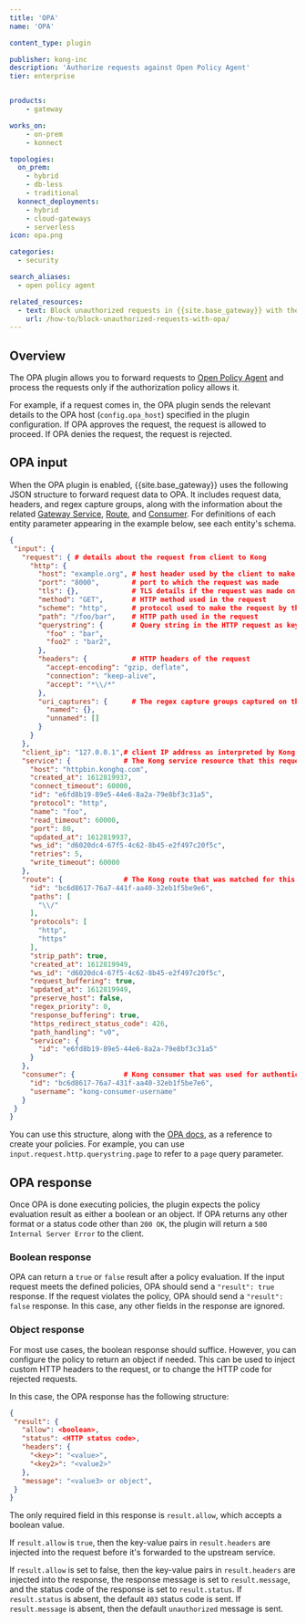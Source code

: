 ```yaml
---
title: 'OPA'
name: 'OPA'

content_type: plugin

publisher: kong-inc
description: 'Authorize requests against Open Policy Agent'
tier: enterprise


products:
    - gateway

works_on:
    - on-prem
    - konnect

topologies:
  on_prem:
    - hybrid
    - db-less
    - traditional
  konnect_deployments:
    - hybrid
    - cloud-gateways
    - serverless
icon: opa.png

categories:
  - security

search_aliases:
  - open policy agent

related_resources:
  - text: Block unauthorized requests in {{site.base_gateway}} with the OPA plugin
    url: /how-to/block-unauthorized-requests-with-opa/
---
```


## Overview

The OPA plugin allows you to forward requests to [Open Policy Agent](https://openpolicyagent.org/) and process the requests only if the authorization policy allows it. 

For example, if a request comes in, the OPA plugin sends the relevant details to the OPA host (`config.opa_host`) specified in the plugin configuration. If OPA approves the request, the request is allowed to proceed. If OPA denies the request, the request is rejected.

## OPA input

When the OPA plugin is enabled, {{site.base_gateway}} uses the following JSON structure to forward request data to OPA.
It includes request data, headers, and regex capture groups, along with the information about the related [Gateway Service](/gateway/entities/service/#schema), [Route](/gateway/entities/route/#schema), and [Consumer](/gateway/entities/consumer/#schema).
For definitions of each entity parameter appearing in the example below, see each entity's schema.

```json
{
 "input": {
   "request": { # details about the request from client to Kong
     "http": {
       "host": "example.org", # host header used by the client to make the request
       "port": "8000",        # port to which the request was made
       "tls": {},             # TLS details if the request was made on HTTPS and Kong terminated the TLS connection
       "method": "GET",       # HTTP method used in the request
       "scheme": "http",      # protocol used to make the request by the client, this can be either `http` or `https`
       "path": "/foo/bar",    # HTTP path used in the request
       "querystring": {       # Query string in the HTTP request as key-value pairs
         "foo" : "bar",
         "foo2" : "bar2",
       },
       "headers": {           # HTTP headers of the request
         "accept-encoding": "gzip, deflate",
         "connection": "keep-alive",
         "accept": "*\\/*"
       },
       "uri_captures": {      # The regex capture groups captured on the Kong Gateway Route's path field in the current request. Injected only if `include_uri_captures_in_opa_input` is set to `true`.
         "named": {},
         "unnamed": []
       }
     }
   },
   "client_ip": "127.0.0.1",# client IP address as interpreted by Kong
   "service": {             # The Kong service resource that this request is forwarded to if OPA allows. Injected only if `include_service_in_opa_input` is set to `true`.
     "host": "httpbin.konghq.com",
     "created_at": 1612819937,
     "connect_timeout": 60000,
     "id": "e6fd8b19-89e5-44e6-8a2a-79e8bf3c31a5",
     "protocol": "http",
     "name": "foo",
     "read_timeout": 60000,
     "port": 80,
     "updated_at": 1612819937,
     "ws_id": "d6020dc4-67f5-4c62-8b45-e2f497c20f5c",
     "retries": 5,
     "write_timeout": 60000
   },
   "route": {               # The Kong route that was matched for this request. Injected only if `include_route_in_opa_input` is set to `true`.
     "id": "bc6d8617-76a7-441f-aa40-32eb1f5be9e6",
     "paths": [
       "\\/"
     ],
     "protocols": [
       "http",
       "https"
     ],
     "strip_path": true,
     "created_at": 1612819949,
     "ws_id": "d6020dc4-67f5-4c62-8b45-e2f497c20f5c",
     "request_buffering": true,
     "updated_at": 1612819949,
     "preserve_host": false,
     "regex_priority": 0,
     "response_buffering": true,
     "https_redirect_status_code": 426,
     "path_handling": "v0",
     "service": {
       "id": "e6fd8b19-89e5-44e6-8a2a-79e8bf3c31a5"
     }
   },
   "consumer": {            # Kong consumer that was used for authentication for this request. Injected only if `include_consumer_in_opa_input` is set to `true`.
     "id": "bc6d8617-76a7-431f-aa40-32eb1f5be7e6",
     "username": "kong-consumer-username"
   }
 }
}
```

You can use this structure, along with the [OPA docs](https://www.openpolicyagent.org/docs/latest/policy-language/), as a reference to create your policies. For example, you can use `input.request.http.querystring.page` to refer to a `page` query parameter.

## OPA response

Once OPA is done executing policies, the plugin expects the policy evaluation result as either a boolean or an object. If OPA returns any other format or a status code other than `200 OK`, the plugin will return a `500 Internal Server Error` to the client.

### Boolean response

OPA can return a `true` or `false` result after a policy evaluation. If the input request meets the defined policies, OPA should send a `"result": true` response.  If the request violates the policy, OPA should send a `"result": false` response. In this case, any other fields in the response are ignored.


### Object response

For most use cases, the boolean response should suffice. However, you can configure the policy to return an object if needed. This can be used to inject custom HTTP headers to the request, or to change the HTTP code for rejected requests.

In this case, the OPA response has the following structure:
```json
{
 "result": {
   "allow": <boolean>,
   "status": <HTTP status code>,
   "headers": {
     "<key>": "<value>",
     "<key2>": "<value2>"
   },
   "message": "<value3> or object",
 }
}
```

The only required field in this response is `result.allow`, which accepts a boolean value.

If `result.allow` is `true`, then the key-value pairs in `result.headers` are injected into the request before it's forwarded to the upstream service.

If `result.allow` is set to false, then the key-value pairs in `result.headers` are injected into the response, the response message is set to `result.message`, and the status code of the response is set to `result.status`. If `result.status` is absent, the default `403` status code is sent. If `result.message` is absent, then the default `unauthorized` message is sent.
